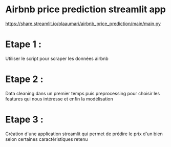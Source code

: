 # Airbnb price prediction streamlit app

https://share.streamlit.io/olaaumari/airbnb_price_prediction/main/main.py

# Etape 1 :
Utiliser le script pour scraper les données airbnb
# Etape 2 :
Data cleaning dans un premier temps puis preprocessing pour choisir les features qui nous intéresse et enfin la modélisation
# Etape 3 :
Création d'une application streamlit qui permet de prédire le prix d'un bien selon certaines caractéristiques retenu
